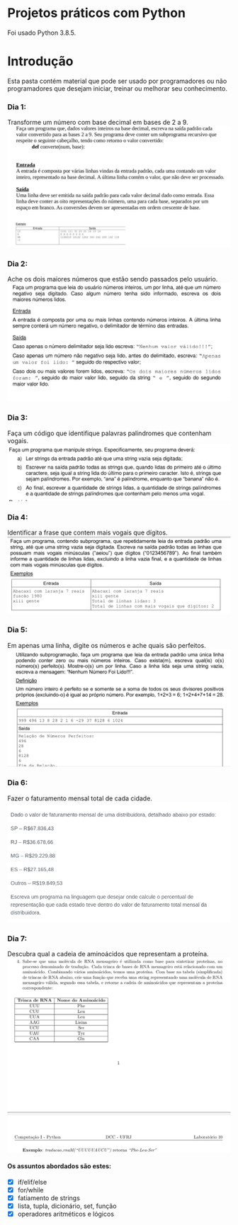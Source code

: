 # Projetos práticos com Python
Foi usado Python 3.8.5.

# Introdução

Esta pasta contém material que pode ser usado por programadores ou não programadores que desejam iniciar, treinar ou melhorar seu conhecimento.

### Dia 1:
Transforme um número com base decimal em bases de 2 a 9.
![Instrução detalhada](conversor_de_bases/instrucao.jpg)

### Dia 2:
Ache os dois maiores números que estão sendo passados pelo usuário.
![Instrução detalhada](dois_numeros_maiores/instrucao.jpg)

### Dia 3:
Faça um código que identifique palavras palindromes que contenham vogais.
![Instrução detalhada](palavras_palindromes_com_vogais/instrucao.jpg)

### Dia 4:
Identificar a frase que contem mais vogais que dígitos.
![Instrução detalhada](mais_vogais_que_digitos/instrucao.png)

### Dia 5:
Em apenas uma linha, digite os números e ache quais são perfeitos.
![Instrução detalhada](numeros_perfeitos/instrucao.jpg)

### Dia 6:
Fazer o faturamento mensal total de cada cidade.
![Instrução detalhada](maior_faturamento_mensal/instrucao.jpg)

### Dia 7:
Descubra qual a cadeia de aminoácidos que representam a proteína.
![Instrução detalha](traducao_rna_msg/instrucao.jpg)


#### Os assuntos abordados são estes:

- [x] if/elif/else
- [x] for/while
- [x] fatiamento de strings
- [x] lista, tupla, dicionário, set, função
- [x] operadores aritméticos e lógicos
